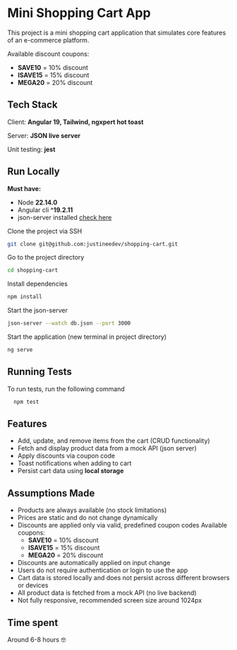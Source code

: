 # Mini Shopping Cart App

This project is a mini shopping cart application that simulates core features of an e-commerce platform.

Available discount coupons:

- **SAVE10** = 10% discount
- **ISAVE15** = 15% discount
- **MEGA20** = 20% discount

## Tech Stack

Client: **Angular 19, Tailwind, ngxpert hot toast**

Server: **JSON live server**

Unit testing: **jest**

## Run Locally

**Must have:**

- Node **22.14.0**
- Angular cli **^19.2.11**
- json-server installed [check here](https://www.geeksforgeeks.org/json-server-setup-and-introduction/)

Clone the project via SSH

```bash
git clone git@github.com:justineedev/shopping-cart.git
```

Go to the project directory

```bash
cd shopping-cart
```

Install dependencies

```bash
npm install
```

Start the json-server

```bash
json-server --watch db.json --port 3000
```

Start the application (new terminal in project directory)

```bash
ng serve
```

## Running Tests

To run tests, run the following command

```bash
  npm test
```



## Features

- Add, update, and remove items from the cart (CRUD functionality)
- Fetch and display product data from a mock API (json server)
- Apply discounts via coupon code
- Toast notifications when adding to cart
- Persist cart data using **local storage**

## Assumptions Made

- Products are always available (no stock limitations)
- Prices are static and do not change dynamically
- Discounts are applied only via valid, predefined coupon codes
  Available coupons:
  - **SAVE10** = 10% discount
  - **ISAVE15** = 15% discount
  - **MEGA20** = 20% discount
- Discounts are automatically applied on input change
- Users do not require authentication or login to use the app
- Cart data is stored locally and does not persist across different browsers or devices
- All product data is fetched from a mock API (no live backend)
- Not fully responsive, recommended screen size around 1024px


## Time spent

Around 6-8 hours 🤓

